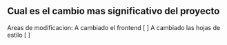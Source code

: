 ## Cual es el cambio mas significativo del proyecto

Areas de modificacion:
A cambiado el frontend  [ ]
A cambiado las hojas de estilo  [ ]
